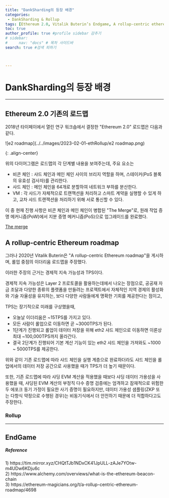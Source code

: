 ```yaml
---
title: "DankSharding의 등장 배경"
categories:
 - DankSharding & Rollup
tags: [Ethereum 2.0, Vitalik Buterin’s Endgame, A rollup-centric ethereum roadmap] 
toc: true
author_profile: true #profile sidebar 감추기
# sidebar:
#     nav: "docs" # 목차 사이드바
search: true #검색 피하기



---
```



# DankSharding의 등장 배경

----



## Ethereum 2.0 기존의 로드맵

2018년 타이페이에서 열린 연구 워크숍에서 결정한 "Ethereum 2.0" 로드맵은 다음과 같다.

![e2 roadmap](../../images/2023-02-01-ethRollup/e2 roadmap.png)

{: .align-center}



위의 다이어그램은 로드맵의 각 단계별 내용을 보여주는데, 주요 요소는

- 비콘 체인 : 샤드 체인과 메인 체인 사이의 브리지 역할을 하며, 스테이커(PoS 블록의 유효성 검사자)를 관리한다.
- 샤드 체인 : 메인 체인을 64개로 분할하여 네트워크 부하를 분산한다.
- VM : 각 샤드가 자체적으로 트랜잭션을 처리하고 스마트 계약을 실행할 수 있게 하고, 교차 샤드 트랜잭션을 처리하기 위해 서로 통신할 수 있다.



이 중 현재 진행 사항은 비콘 체인과 메인 체인이 병합된 "The Merge"로, 원래 작업 증명 메커니즘(PoW)에서 지분 증명 메커니즘(PoS)으로 업그레이드를 완료했다.



[The merge]()





## A rollup-centric Ethereum roadmap

그러나 2020년 Vitalik Buterin은 "A rollup-centric Ethereum roadmap"을 게시하며, 롤업 중점의 이더리움 로드맵을 주장했다.

이러한 주장의 근거는 경제적 지속 가능성과 TPS이다.

경제적 지속 가능성은 Layer 2 프로토콜을 활용하는데에서 나오는 장점으로, 공공재 자금 조달과 다양한 종류의 플랫폼을 만들려는 프로젝트에서 자체적인 지역 경제의 활성화와 기술 자율성을 유지하는, 보다 다양한 사람들에게 명확한 기회를 제공한다는 점이고,

TPS는 장기적으로 미래를 구상했을때, 

- 오늘날 이더리움은 ~15TPS를 가지고 있다.
- 모든 사람이 롤업으로 이동하면 곧 ~3000TPS가 된다.
- 1단계가 진행되고 롤업이 데이터 저장을 위해 eth2 샤드 체인으로 이동하면 이론상 최대 ~100,000TPS까지 올라간다.
- 결국 2단계가 진행되어 기본 계산 기능이 있는 eth2 샤드 체인을 가져와도 ~1000 ~ 5000TPS를 제공한다.

위와 같이 기존 로드맵에 따라 샤드 체인을 실행 계층으로 완료하더라도 샤드 체인을 롤업에서의 데이터 저장 공간으로 사용했을 때가 TPS가 더 높기 때문이다. 

또한, 기존 로드맵에 따라 샤딩 EVM 계산을 적용했을 때보다 샤딩 데이터 가용성을 사용했을 때, 샤딩된 EVM 계산의 부정직 다수 증명 검증에는 엄격하고 잠재적으로 위험한 두 에포크 동기 가정이 필요한 사기 증명이 필요하지만, 데이터 가용성 샘플링(ZKP 또는 다항식 약정으로 수행된 경우)는 비동기식에서 더 안전하기 때문에 더 적합하다고도 주장한다.



### Rollup

---









## EndGame





















<div class="notice">
  <h5>Reference</h5>
  1) <a>https://tim.mirror.xyz/CHQtTJb1NDxCK41JpULL-zAJe7YOtw-m4UDw6KDju6c</a>
  <br>
  2) <a>https://www.alchemy.com/overviews/what-is-the-ethereum-beacon-chain</a>
  <br>
  3) <a>https://ethereum-magicians.org/t/a-rollup-centric-ethereum-roadmap/4698</a>
</div>